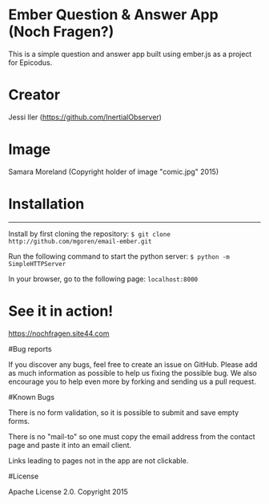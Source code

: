 # Ember Question & Answer App (Noch Fragen?)

This is a simple question and answer app built using ember.js as a project for Epicodus. 

# Creator

Jessi Iler (https://github.com/InertialObserver)

# Image

Samara Moreland (Copyright holder of image "comic.jpg" 2015)

# Installation
------------

Install by first cloning the repository: 
`$ git clone http://github.com/mgoren/email-ember.git`

Run the following command to start the python server:
`$ python -m SimpleHTTPServer`

In your browser, go to the following page:
`localhost:8000` 

# See it in action!

https://nochfragen.site44.com

#Bug reports

If you discover any bugs, feel free to create an issue on GitHub. Please add as much information as possible to help us fixing the possible bug. We also encourage you to help even more by forking and sending us a pull request.

#Known Bugs

There is no form validation, so it is possible to submit and save empty forms. 

There is no "mail-to" so one must copy the email address from the contact page and paste it into an email client. 

Links leading to pages not in the app are not clickable. 

#License

Apache License 2.0. Copyright 2015

